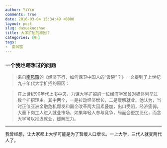 ```yaml
---
author: YiYin
comments: true
date: 2016-03-04 15:34:49 +0800
layout: post
slug: daxuekuozhao
title: 大学扩招的原因？
categories: [听]
tags:
-  南风窗
---
```

<h3>一个我也瞎想过的问题</h3>
<div class="quote"> <blockquote>
    	来自<a href="http://www.nfcmag.com/article/6296.html">南风窗</a>的《经济下行，如何保卫中国人的“饭碗”？》一文提到了上世纪九十年代大学扩招的原因：  
    </blockquote>
</div>

<div class="WB_editor_iframe" node-type="contentBody" style="opacity: 1; zoom: 1;">

<div class="quote"><blockquote>
在上世纪90年代上书中央，力谏大学扩招的一位经济学家曾对媒体列举过数个扩招理由。其中两个，一是拉动经济增长，二是缓解就业。他认为，当时正值亚洲金融危机爆发和国企改革两大因素叠加，出口受阻，经济疲弱。大量下岗工人进入就业市场，如果年轻人参与竞争，局面会更加恶化，而念大学可以推迟就业，缓解压力。</blockquote></div>


<hr/>
<div class="commentsonquote">
<div class="yiyin">我曾经想，让大家都上大学可能是为了暂缓人口增长。一上大学，三代人就变两代人了。
</div>
</div>
